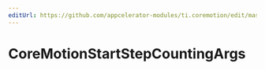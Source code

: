 ```yaml
---
editUrl: https://github.com/appcelerator-modules/ti.coremotion/edit/master/apidoc/CoreMotion.yml
---
```

# CoreMotionStartStepCountingArgs

<TypeHeader/>

<ApiDocs/>
